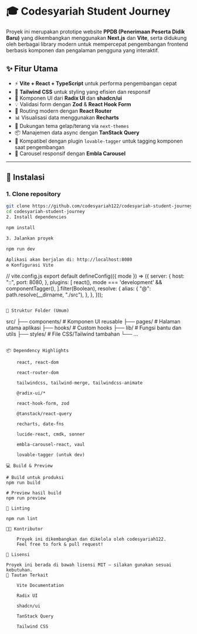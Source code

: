 # 🎓 Codesyariah Student Journey

Proyek ini merupakan prototipe website **PPDB (Penerimaan Peserta Didik Baru)** yang dikembangkan menggunakan **Next.js** dan **Vite**, serta didukung oleh berbagai library modern untuk mempercepat pengembangan frontend berbasis komponen dan pengalaman pengguna yang interaktif.

## ✨ Fitur Utama

- ⚡️ **Vite + React + TypeScript** untuk performa pengembangan cepat
- 🎨 **Tailwind CSS** untuk styling yang efisien dan responsif
- 🧩 Komponen UI dari **Radix UI** dan **shadcn/ui**
- 💡 Validasi form dengan **Zod** & **React Hook Form**
- 🔌 Routing modern dengan **React Router**
- 📊 Visualisasi data menggunakan **Recharts**
- 🌙 Dukungan tema gelap/terang via `next-themes`
- 📦 Manajemen data async dengan **TanStack Query**
- 🔧 Kompatibel dengan plugin `lovable-tagger` untuk tagging komponen saat pengembangan
- 📱 Carousel responsif dengan **Embla Carousel**

---

## 🚀 Instalasi

### 1. Clone repository

```bash
git clone https://github.com/codesyariah122/codesyariah-student-journey.git
cd codesyariah-student-journey
2. Install dependencies

npm install

3. Jalankan proyek

npm run dev

Aplikasi akan berjalan di: http://localhost:8080
⚙️ Konfigurasi Vite
```
// vite.config.js
export default defineConfig(({ mode }) => ({
  server: {
    host: "::",
    port: 8080,
  },
  plugins: [
    react(),
    mode === 'development' && componentTagger(),
  ].filter(Boolean),
  resolve: {
    alias: {
      "@": path.resolve(__dirname, "./src"),
    },
  },
}));
```

📁 Struktur Folder (Umum)
```
src/
├── components/     # Komponen UI reusable
├── pages/          # Halaman utama aplikasi
├── hooks/          # Custom hooks
├── lib/            # Fungsi bantu dan utils
├── styles/         # File CSS/Tailwind tambahan
└── ...
```

📦 Dependency Highlights

    react, react-dom

    react-router-dom

    tailwindcss, tailwind-merge, tailwindcss-animate

    @radix-ui/*

    react-hook-form, zod

    @tanstack/react-query

    recharts, date-fns

    lucide-react, cmdk, sonner

    embla-carousel-react, vaul

    lovable-tagger (untuk dev)

💻 Build & Preview

# Build untuk produksi
npm run build

# Preview hasil build
npm run preview

🧪 Linting

npm run lint

🧑‍💻 Kontributor

    Proyek ini dikembangkan dan dikelola oleh codesyariah122.
    Feel free to fork & pull request!

📄 Lisensi

Proyek ini berada di bawah lisensi MIT – silakan gunakan sesuai kebutuhan.
🔗 Tautan Terkait

    Vite Documentation

    Radix UI

    shadcn/ui

    TanStack Query

    Tailwind CSS
